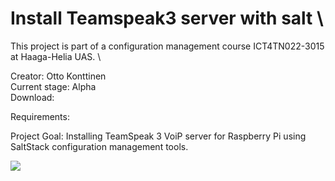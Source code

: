 # Install Teamspeak3 server with salt \
This project is part of a configuration management course ICT4TN022-3015 at Haaga-Helia UAS. \

Creator: Otto Konttinen \
Current stage: Alpha \
Download: 

Requirements:

Project Goal: Installing TeamSpeak 3 VoiP server for Raspberry Pi using SaltStack configuration management tools. 

![](https://ottokonttinen.files.wordpress.com/2022/05/nayttokuva-2022-05-17-033248.png)

